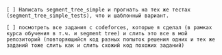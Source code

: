     [ ] Написать segment_tree_simple и прогнать на тех же тестах (segment_tree_simple_tests), что и шаблонный вариант.

    [ ] посмотреть все задания с codeforces, которые я сделал (в рамках курса обучения в т.ч. и segment tree) и слить это все в мой репозиторий (повторяющийся код разных попыток решения одних и тех же заданий тоже слить как и слить схожий код похожих заданий)